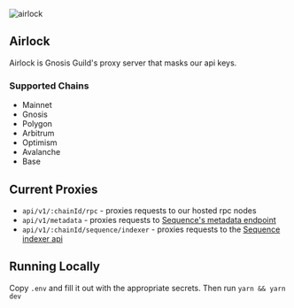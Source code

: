 ![airlock](https://github.com/gnosisguild/airlock/assets/6718506/1d6e14ea-51bd-441c-b568-33c23667845e)

## Airlock

Airlock is Gnosis Guild's proxy server that masks our api keys.

### Supported Chains

- Mainnet
- Gnosis
- Polygon
- Arbitrum
- Optimism
- Avalanche
- Base

## Current Proxies

- `api/v1/:chainId/rpc` - proxies requests to our hosted rpc nodes
- `api/v1/metadata` - proxies requests to [Sequence's metadata endpoint](https://docs.sequence.xyz/metadata/rest-api)
- `api/v1/:chainId/sequence/indexer` - proxies requests to the [Sequence indexer api](https://docs.sequence.xyz/indexer/fetch-tokens)

## Running Locally

Copy `.env` and fill it out with the appropriate secrets. Then run `yarn && yarn dev`
